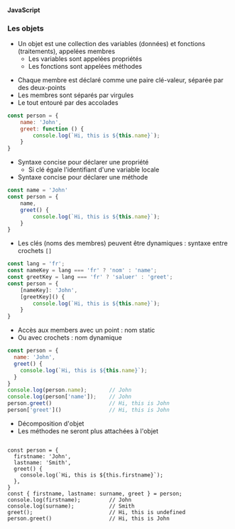 #### JavaScript
### Les objets

<div class="r-stack">

<div class="fragment fade-out" data-fragment-index="1">

* Un objet est une collection des variables (données) et fonctions (traitements), appelées membres
  * Les variables sont appelées propriétés
  * Les fonctions sont appelées méthodes


</div>
<div class="fragment fade-in-then-out" data-fragment-index="1">

* Chaque membre est déclaré comme une paire clé-valeur, séparée par des deux-points
* Les membres sont séparés par virgules
* Le tout entouré par des accolades 

```javascript
const person = {
    name: 'John',
    greet: function () {
        console.log(`Hi, this is ${this.name}`);
    }
}
```


</div>

<div class="fragment fade-in-then-out" data-fragment-index="2">

* Syntaxe concise pour déclarer une propriété
  * Si clé égale l'identifiant d'une variable locale
* Syntaxe concise pour déclarer une méthode

```javascript [3-4]
const name = 'John'
const person = {
    name,
    greet() {
        console.log(`Hi, this is ${this.name}`);
    }
}
```

</div>

<div class="fragment fade-in-then-out" data-fragment-index="3">

* Les clés (noms des membres) peuvent être dynamiques : syntaxe entre crochets `[]`

```javascript [5,6]
const lang = 'fr';
const nameKey = lang === 'fr' ? 'nom' : 'name';
const greetKey = lang === 'fr' ? 'saluer' : 'greet';
const person = {
    [nameKey]: 'John',
    [greetKey]() {
        console.log(`Hi, this is ${this.name}`);
    }
}
```

</div>

<div class="fragment fade-in-then-out" data-fragment-index="4">

* Accès aux members avec un point : nom static
* Ou avec crochets : nom dynamique

```javascript [7-10]
const person = {
  name: 'John',
  greet() {
    console.log(`Hi, this is ${this.name}`);
  }
}
console.log(person.name);       // John
console.log(person['name']);    // John
person.greet()                  // Hi, this is John
person['greet']()               // Hi, this is John
```

</div>

<div class="fragment" data-fragment-index="5">

* Décomposition d'objet
* Les méthodes ne seront plus attachées à l'objet <!-- .element class="fragment" data-fragment-index="6" -->

<pre><code
  class="javascript language-javascript"
  data-trim
  data-noescape
  data-line-numbers="|11"
  data-fragment-index="6">
const person = {
  firstname: 'John',
  lastname: 'Smith',
  greet() {
    console.log(`Hi, this is ${this.firstname}`);
  },
}
const { firstname, lastname: surname, greet } = person;
console.log(firstname);         // John
console.log(surname);           // Smith
greet();                        // Hi, this is undefined
person.greet()                  // Hi, this is John
</code></pre>

</div>

</div>
